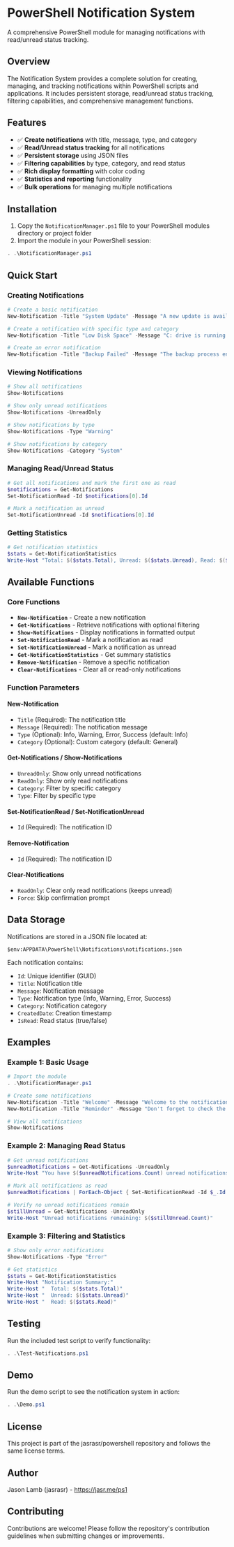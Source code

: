 # PowerShell Notification System

A comprehensive PowerShell module for managing notifications with read/unread status tracking.

## Overview

The Notification System provides a complete solution for creating, managing, and tracking notifications within PowerShell scripts and applications. It includes persistent storage, read/unread status tracking, filtering capabilities, and comprehensive management functions.

## Features

- ✅ **Create notifications** with title, message, type, and category
- ✅ **Read/Unread status tracking** for all notifications
- ✅ **Persistent storage** using JSON files
- ✅ **Filtering capabilities** by type, category, and read status
- ✅ **Rich display formatting** with color coding
- ✅ **Statistics and reporting** functionality
- ✅ **Bulk operations** for managing multiple notifications

## Installation

1. Copy the `NotificationManager.ps1` file to your PowerShell modules directory or project folder
2. Import the module in your PowerShell session:

```powershell
. .\NotificationManager.ps1
```

## Quick Start

### Creating Notifications

```powershell
# Create a basic notification
New-Notification -Title "System Update" -Message "A new update is available"

# Create a notification with specific type and category
New-Notification -Title "Low Disk Space" -Message "C: drive is running low on space" -Type "Warning" -Category "System"

# Create an error notification
New-Notification -Title "Backup Failed" -Message "The backup process encountered an error" -Type "Error" -Category "Backup"
```

### Viewing Notifications

```powershell
# Show all notifications
Show-Notifications

# Show only unread notifications
Show-Notifications -UnreadOnly

# Show notifications by type
Show-Notifications -Type "Warning"

# Show notifications by category
Show-Notifications -Category "System"
```

### Managing Read/Unread Status

```powershell
# Get all notifications and mark the first one as read
$notifications = Get-Notifications
Set-NotificationRead -Id $notifications[0].Id

# Mark a notification as unread
Set-NotificationUnread -Id $notifications[0].Id
```

### Getting Statistics

```powershell
# Get notification statistics
$stats = Get-NotificationStatistics
Write-Host "Total: $($stats.Total), Unread: $($stats.Unread), Read: $($stats.Read)"
```

## Available Functions

### Core Functions

- **`New-Notification`** - Create a new notification
- **`Get-Notifications`** - Retrieve notifications with optional filtering
- **`Show-Notifications`** - Display notifications in formatted output
- **`Set-NotificationRead`** - Mark a notification as read
- **`Set-NotificationUnread`** - Mark a notification as unread
- **`Get-NotificationStatistics`** - Get summary statistics
- **`Remove-Notification`** - Remove a specific notification
- **`Clear-Notifications`** - Clear all or read-only notifications

### Function Parameters

#### New-Notification
- `Title` (Required): The notification title
- `Message` (Required): The notification message
- `Type` (Optional): Info, Warning, Error, Success (default: Info)
- `Category` (Optional): Custom category (default: General)

#### Get-Notifications / Show-Notifications
- `UnreadOnly`: Show only unread notifications
- `ReadOnly`: Show only read notifications
- `Category`: Filter by specific category
- `Type`: Filter by specific type

#### Set-NotificationRead / Set-NotificationUnread
- `Id` (Required): The notification ID

#### Remove-Notification
- `Id` (Required): The notification ID

#### Clear-Notifications
- `ReadOnly`: Clear only read notifications (keeps unread)
- `Force`: Skip confirmation prompt

## Data Storage

Notifications are stored in a JSON file located at:
```
$env:APPDATA\PowerShell\Notifications\notifications.json
```

Each notification contains:
- `Id`: Unique identifier (GUID)
- `Title`: Notification title
- `Message`: Notification message
- `Type`: Notification type (Info, Warning, Error, Success)
- `Category`: Notification category
- `CreatedDate`: Creation timestamp
- `IsRead`: Read status (true/false)

## Examples

### Example 1: Basic Usage
```powershell
# Import the module
. .\NotificationManager.ps1

# Create some notifications
New-Notification -Title "Welcome" -Message "Welcome to the notification system" -Type "Success"
New-Notification -Title "Reminder" -Message "Don't forget to check the logs" -Type "Info"

# View all notifications
Show-Notifications
```

### Example 2: Managing Read Status
```powershell
# Get unread notifications
$unreadNotifications = Get-Notifications -UnreadOnly
Write-Host "You have $($unreadNotifications.Count) unread notifications"

# Mark all notifications as read
$unreadNotifications | ForEach-Object { Set-NotificationRead -Id $_.Id }

# Verify no unread notifications remain
$stillUnread = Get-Notifications -UnreadOnly
Write-Host "Unread notifications remaining: $($stillUnread.Count)"
```

### Example 3: Filtering and Statistics
```powershell
# Show only error notifications
Show-Notifications -Type "Error"

# Get statistics
$stats = Get-NotificationStatistics
Write-Host "Notification Summary:"
Write-Host "  Total: $($stats.Total)"
Write-Host "  Unread: $($stats.Unread)"
Write-Host "  Read: $($stats.Read)"
```

## Testing

Run the included test script to verify functionality:

```powershell
. .\Test-Notifications.ps1
```

## Demo

Run the demo script to see the notification system in action:

```powershell
. .\Demo.ps1
```

## License

This project is part of the jasrasr/powershell repository and follows the same license terms.

## Author

Jason Lamb (jasrasr) - https://jasr.me/ps1

## Contributing

Contributions are welcome! Please follow the repository's contribution guidelines when submitting changes or improvements.
